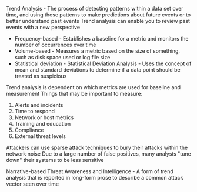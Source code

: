 Trend Analysis - The process of detecting patterns within a data set over time, and using those patterns to make predictions about future events or to better understand past events
Trend analysis can enable you to review past events with a new perspective

- Frequency-based - Establishes a baseline for a metric and monitors the number of occurrences over time
- Volume-based -  Measures a metric based on the size of something, such as disk space used or log file size
- Statistical deviation - Statistical Deviation Analysis - Uses the concept of mean and standard deviations to determine if a data point should be treated as suspicious

Trend analysis is dependent on which metrics are used for baseline and measurement
Things that may be important to measure:
1. Alerts and incidents
2. Time to respond
3. Network or host metrics
4. Training and education
5. Compliance
6. External threat levels

Attackers can use sparse attack techniques to bury their attacks within the network noise
Due to a large number of false positives, many analysts "tune down" their systems to be less sensitive

Narrative-based Threat Awareness and Intelligence - A form of trend analysis that is reported in long-form prose to describe a common attack vector seen over time

